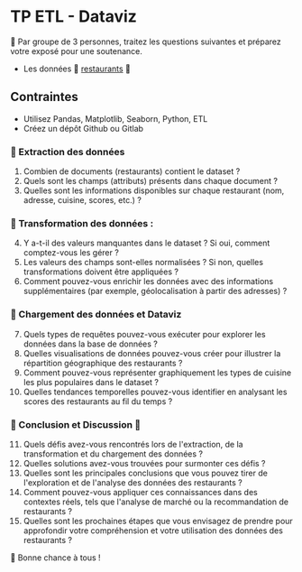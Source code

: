 # TP ETL - Dataviz

📓 Par groupe de 3 personnes, traitez les questions suivantes et préparez votre exposé pour une soutenance.

- Les données 🍔 [restaurants](./restaurants.json) 🍔

## Contraintes 

- Utilisez Pandas, Matplotlib, Seaborn, Python, ETL
- Créez un dépôt Github ou Gitlab

### 🍅 Extraction des données

1. Combien de documents (restaurants) contient le dataset ?
2. Quels sont les champs (attributs) présents dans chaque document ?
3. Quelles sont les informations disponibles sur chaque restaurant (nom, adresse, cuisine, scores, etc.) ?

### 🥦 Transformation des données :
4. Y a-t-il des valeurs manquantes dans le dataset ? Si oui, comment comptez-vous les gérer ?
5. Les valeurs des champs sont-elles normalisées ? Si non, quelles transformations doivent être appliquées ?
6. Comment pouvez-vous enrichir les données avec des informations supplémentaires (par exemple, géolocalisation à partir des adresses) ?

### 🍐 Chargement des données et Dataviz 
7. Quels types de requêtes pouvez-vous exécuter pour explorer les données dans la base de données ?
8. Quelles visualisations de données pouvez-vous créer pour illustrer la répartition géographique des restaurants ?
9. Comment pouvez-vous représenter graphiquement les types de cuisine les plus populaires dans le dataset ?
10. Quelles tendances temporelles pouvez-vous identifier en analysant les scores des restaurants au fil du temps ?

### 🌹 Conclusion et Discussion 🌹
11. Quels défis avez-vous rencontrés lors de l'extraction, de la transformation et du chargement des données ?
12. Quelles solutions avez-vous trouvées pour surmonter ces défis ?
13. Quelles sont les principales conclusions que vous pouvez tirer de l'exploration et de l'analyse des données des restaurants ?
14. Comment pouvez-vous appliquer ces connaissances dans des contextes réels, tels que l'analyse de marché ou la recommandation de restaurants ?
15. Quelles sont les prochaines étapes que vous envisagez de prendre pour approfondir votre compréhension et votre utilisation des données des restaurants ?

🚀 Bonne chance à tous !
